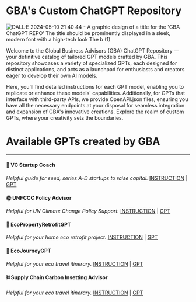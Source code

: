 # GBA's Custom ChatGPT Repository


![DALL·E 2024-05-10 21 40 44 - A graphic design of a title for the 'GBA ChatGPT REPO'  The title should be prominently displayed in a sleek, modern font with a high-tech look  The b (1)](https://github.com/globalbusinessadvisors/gpts/assets/127058086/9bce2b8f-3651-4296-8a95-2eb75510dcd5)


Welcome to the Global Business Advisors (GBA) ChatGPT Repository — your definitive catalog of tailored GPT models crafted by GBA. This repository showcases a variety of specialized GPTs, each designed for distinct applications, and acts as a launchpad for enthusiasts and creators eager to develop their own AI models.

Here, you'll find detailed instructions for each GPT model, enabling you to replicate or enhance these models' capabilities. Additionally, for GPTs that interface with third-party APIs, we provide OpenAPI.json files, ensuring you have all the necessary endpoints at your disposal for seamless integration and expansion of GBA's innovative creations. Explore the realm of custom GPTs, where your creativity sets the boundaries.

# Available GPTs created by GBA
--------------------------------------------------------------------------------------------------------------------------------------------------------------------------------

#### 💸 VC Startup Coach
*Helpful guide for seed, series A-D startups to raise capital.*
[INSTRUCTION](https://github.com/globalbusinessadvisors/gpts/blob/606e380861b5621f598dbf5e72f314d3aeab5b0f/instructions/VC%20Startup%20Coach.txt) | [GPT](https://chatgpt.com/g/g-kRapN6fhm-vc-startup-coach)

#### 🌞 UNFCCC Policy Advisor
*Helpful for UN Climate Change Policy Support.*
[INSTRUCTION](https://github.com/globalbusinessadvisors/gpts/blob/1ccd5315dbf81fe3caa09a50fc9879c04278baab/instructions/UNFCCC%20Policy%20Advisor) | [GPT](https://chatgpt.com/g/g-1x8f70730-unfccc-policy-advisor)

#### 🏡 EcoPropertyRetrofitGPT
*Helpful for your home eco retrofit project.*
[INSTRUCTION](https://github.com/globalbusinessadvisors/gpts/blob/d3c8b932601d98564c18fe2b0c18081bc0616026/instructions) | [GPT](https://chatgpt.com/g/g-P7bjFKWUv-ecopropertyretrofitgpt)

#### 🧳 EcoJourneyGPT
*Helpful for your eco travel itinerary.*
[INSTRUCTION](https://github.com/globalbusinessadvisors/gpts/blob/1236aaec86fba9a966b3e6967f71ee7a5d2e8794/instructions/EcoJourneyGPT) | [GPT](https://chatgpt.com/g/g-oUq2pQF51-ecojourneygpt)

#### ⛓️ Supply Chain Carbon Insetting Advisor
*Helpful for your eco travel itinerary.*
[INSTRUCTION](https://github.com/globalbusinessadvisors/gpts/blob/b47ca7bcfb8d608f1c1014eeeced4232a8b4e081/instructions/Supply%20Chain%20Carbon%20Insetting%20Advisor) | [GPT](https://chatgpt.com/g/g-tT4SvPddE-supply-chain-carbon-insetting-advisor)
